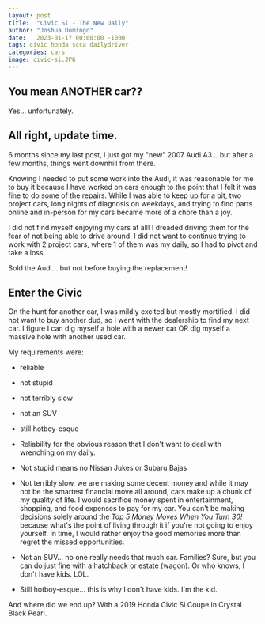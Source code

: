 ```yaml
---
layout: post
title:  "Civic Si - The New Daily"
author: "Joshua Domingo"
date:   2023-01-17 00:00:00 -1000
tags: civic honda scca dailydriver
categories: cars
image: civic-si.JPG
---
```


## You mean ANOTHER car??

Yes... unfortunately.

## All right, update time.

6 months since my last post, I just got my "new" 2007 Audi A3... but after a few months, things went downhill from there.

Knowing I needed to put some work into the Audi, it was reasonable for me to buy it because I have worked on cars enough to the point that I felt it was fine to do some of the repairs. While I was able to keep up for a bit, two project cars, long nights of diagnosis on weekdays, and trying to find parts online and in-person for my cars became more of a chore than a joy. 

I did not find myself enjoying my cars at all! I dreaded driving them for the fear of not being able to drive around. I did not want to continue trying to work with 2 project cars, where 1 of them was my daily, so I had to pivot and take a loss.

Sold the Audi... but not before buying the replacement!

## Enter the Civic

On the hunt for another car, I was mildly excited but mostly mortified. I did not want to buy another dud, so I went with the dealership to find my next car. I figure I can dig myself a hole with a newer car OR dig myself a massive hole with another used car.

My requirements were:
- reliable
- not stupid
- not terribly slow
- not an SUV
- still hotboy-esque

- Reliability for the obvious reason that I don't want to deal with wrenching on my daily. 
- Not stupid means no Nissan Jukes or Subaru Bajas
- Not terribly slow, we are making some decent money and while it may not be the smartest financial move all around, cars make up a chunk of my quality of life. I would sacrifice money spent in entertainment, shopping, and food expenses to pay for my car. You can't be making decisions solely around the *Top 5 Money Moves When You Turn 30!* because what's the point of living through it if you're not going to enjoy yourself. In time, I would rather enjoy the good memories more than regret the missed opportunities.
- Not an SUV... no one really needs that much car. Families? Sure, but you can do just fine with a hatchback or estate (wagon). Or who knows, I don't have kids. LOL.
- Still hotboy-esque... this is why I don't have kids. I'm the kid.

And where did we end up? With a 2019 Honda Civic Si Coupe in Crystal Black Pearl.

